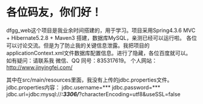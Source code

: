 # 各位码友，你们好！
dfgg_web这个项目是我业余时间搭建的，用于学习。项目采用Spring4.3.6 MVC + Hibernate5.2.8 + Maven3 搭建，数据库MySQL，亲测已经可以运行啦。
各位可以讨论交流。但是为了防止我的关键信息泄露。我把项目的applicationContext.xml文件数据库配置信息。进行了隐藏，各位百度就可以。
如有疑问：请联系我  微信、QQ 同号：835317619。
个人网站：http://www.jinyingfei.com/

其中在src/main/resources里面，我没有上传的jdbc.properties文件。
jdbc.properties内容：
jdbc.username=***
jdbc.password=***
jdbc.url=jdbc:mysql://***:3306/***?characterEncoding=utf8&useSSL=false
